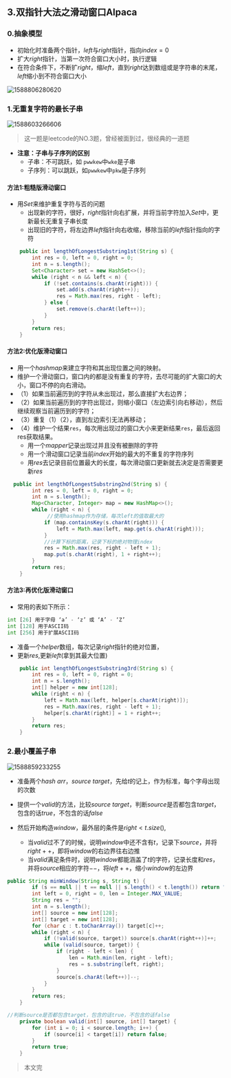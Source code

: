 

## 3.双指针大法之滑动窗口Alpaca 

### 0.抽象模型

- 初始化时准备两个指针，$left$与$right$指针，指向$index=0$
- 扩大$right$指针，当第一次符合窗口大小时，执行逻辑
- 在符合条件下，不断扩$right$，缩$left$，直到$right$达到数组或是字符串的末尾，$left$缩小到不符合窗口大小

![1588806280620](D:\Dev\SrcCode\geek-algorithm-leetcode\src\main\leetcode_manuscripts\two_pointers\3.双指针大法之滑动窗口Ant.assets\1588806280620.png)

### 1.无重复字符的最长子串

![1588603266606](D:\Dev\SrcCode\geek-algorithm-leetcode\src\main\leetcode_manuscripts\two_pointers\3.双指针大法之滑动窗口Ant.assets\1588603266606.png)

> 这一题是leetcode的NO.3题，曾经被面到过，很经典的一道题

- **注意：子串与子序列的区别**
  - 子串：不可跳跃，如 `pwwkew`中`wke`是子串
  - 子序列：可以跳跃，如`pwwkew`中`pkw`是子序列

#### 方法1:粗糙版滑动窗口

- 用$Set$来维护重复字符与否的问题
  - 出现新的字符，很好，$right$指针向右扩展，并将当前字符加入$Set$中，更新最长无重复子串长度
  - 出现旧的字符，将左边界$left$指针向右收缩，移除当前的$left$指针指向的字符

```java
    public int lengthOfLongestSubstring1st(String s) {
        int res = 0, left = 0, right = 0;
        int n = s.length();
        Set<Character> set = new HashSet<>();
        while (right < n && left < n) {
            if (!set.contains(s.charAt(right))) {
                set.add(s.charAt(right++));
                res = Math.max(res, right - left);
            } else {
                set.remove(s.charAt(left++));
            }
        }
        return res;
    }
```

#### 方法2:优化版滑动窗口
- 用一个$hashmap$来建立字符和其出现位置之间的映射。
- 维护一个滑动窗口，窗口内的都是没有重复的字符，去尽可能的扩大窗口的大小，窗口不停的向右滑动。
- （1）如果当前遍历到的字符从未出现过，那么直接扩大右边界；
- （2）如果当前遍历到的字符出现过，则缩小窗口（左边索引向右移动），然后继续观察当前遍历到的字符；
- （3）重复（1）（2），直到左边索引无法再移动；
- （4）维护一个结果`res`，每次用出现过的窗口大小来更新结果`res`，最后返回res获取结果。
  - 用一个$mapper$记录出现过并且没有被删除的字符
  - 用一个滑动窗口记录当前$index$开始的最大的不重复的字符序列
  - 用$res$去记录目前位置最大的长度，每次滑动窗口更新就去决定是否需要更新$res$

```java
  public int lengthOfLongestSubstring2nd(String s) {
        int res = 0, left = 0, right = 0;
        int n = s.length();
        Map<Character, Integer> map = new HashMap<>();
        while (right < n) {
             //使用hashmap作为存储，每次left的值取最大的
            if (map.containsKey(s.charAt(right))) {
                left = Math.max(left, map.get(s.charAt(right)));
            }
            //计算下标的距离，记录下标的绝对物理index
            res = Math.max(res, right - left + 1);
            map.put(s.charAt(right), 1 + right++);
        }
        return res;
    }
```

#### 方法3:再优化版滑动窗口

- 常用的表如下所示：

```python
int [26] 用于字母 ‘a’ - ‘z’ 或 ‘A’ - ‘Z’
int [128] 用于ASCII码
int [256] 用于扩展ASCII码
```
- 准备一个$helper$数组，每次记录$right$指针的绝对位置，
- 更新$res$,更新$left$(拿到其最大位置)
```java
    public int lengthOfLongestSubstring3rd(String s) {
        int res = 0, left = 0, right = 0;
        int n = s.length();
        int[] helper = new int[128];
        while (right < n) {
            left = Math.max(left, helper[s.charAt(right)]);
            res = Math.max(res, right - left + 1);
            helper[s.charAt(right)] = 1 + right++;
        }
        return res;
    }
```



### 2.最小覆盖子串

![1588859233255](D:\Dev\SrcCode\geek-algorithm-leetcode\src\main\leetcode_manuscripts\two_pointers\3.双指针大法之滑动窗口Ant.assets\1588859233255.png)

- 准备两个$hash$   $arr$，$source$   $target$，先给$t$的记上，作为标准，每个字母出现的次数
- 提供一个$valid$的方法，比较$source$  $target$，判断$source$是否都包含$target$，包含的话$true$，不包含的话$false$

- 然后开始构造$window$，最外层的条件是$right<t.size()$,

   - 当$valid$过不了的时候，说明$window$中还不含有$t$，记录下$source$，并将$right++$，即将$window$的右边界往右边推
    - 当$valid$满足条件时，说明$window$都能涵盖了$t$的字符，记录长度和$res$，并将$source$相应的字符$--$，将$left++$，缩小$window$的左边界

```java
public String minWindow(String s, String t) {
        if (s == null || t == null || s.length() < t.length()) return "";
        int left = 0, right = 0, len = Integer.MAX_VALUE;
        String res = "";
        int n = s.length();
        int[] source = new int[128];
        int[] target = new int[128];
        for (char c : t.toCharArray()) target[c]++;
        while (right < n) {
            if (!valid(source, target)) source[s.charAt(right++)]++;
            while (valid(source, target)) {
                if (right - left < len) {
                    len = Math.min(len, right - left);
                    res = s.substring(left, right);
                }
                source[s.charAt(left++)]--;
            }
        }
        return res;
    }

//判断source是否都包含target，包含的话true，不包含的话false
    private boolean valid(int[] source, int[] target) {
        for (int i = 0; i < source.length; i++) {
            if (source[i] < target[i]) return false;
        }
        return true;
    }
```

> 本文完




